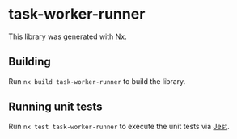 # task-worker-runner

This library was generated with [Nx](https://nx.dev).

## Building

Run `nx build task-worker-runner` to build the library.

## Running unit tests

Run `nx test task-worker-runner` to execute the unit tests via [Jest](https://jestjs.io).
